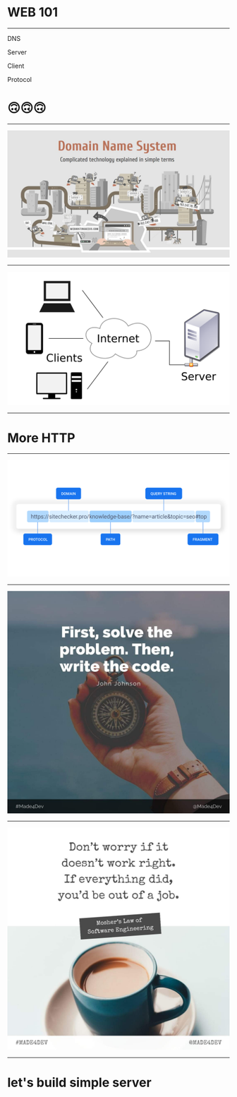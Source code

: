 # WEB 101

---

DNS

Server

Client

Protocol

# 🙃🙃🙃

---

![](./images/dns.jpg)

---

![](./images/Client-server-model.png)

---

# More HTTP

---

![](./images/url.jpg)

---

![](./images/solve_code.jpg)

---

![](./images/doesnot-work.jpg)

---

# let's build simple server
